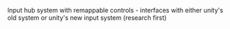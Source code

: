 Input hub system with remappable controls - interfaces with either unity's old system or unity's new input system (research first)